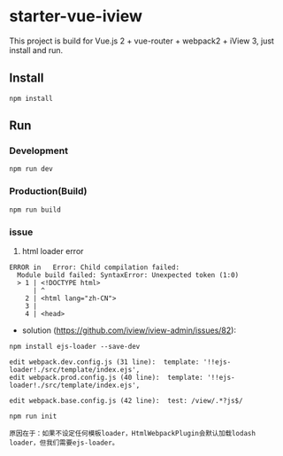 # starter-vue-iview

This project is build for Vue.js 2 + vue-router + webpack2 + iView 3, just install and run.

## Install
```bush
npm install
```
## Run
### Development
```bush
npm run dev
```
### Production(Build)
```bush
npm run build
```

### issue
1. html loader error
```
ERROR in   Error: Child compilation failed:
  Module build failed: SyntaxError: Unexpected token (1:0)
  > 1 | <!DOCTYPE html>
      | ^
    2 | <html lang="zh-CN">
    3 | 
    4 | <head>

```
- solution (https://github.com/iview/iview-admin/issues/82):
```
npm install ejs-loader --save-dev

edit webpack.dev.config.js (31 line):  template: '!!ejs-loader!./src/template/index.ejs',
edit webpack.prod.config.js (40 line):  template: '!!ejs-loader!./src/template/index.ejs',

edit webpack.base.config.js (42 line):  test: /view/.*?js$/ 

npm run init

原因在于：如果不设定任何模板loader，HtmlWebpackPlugin会默认加载lodash loader，但我们需要ejs-loader。
``` 

